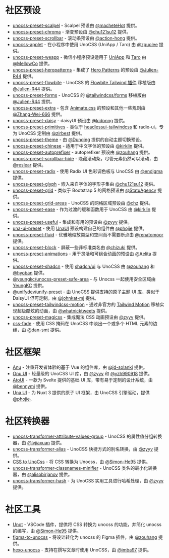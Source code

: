# 社区预设

- [unocss-preset-scalpel](https://github.com/macheteHot/unocss-preset-scalpel) - Scalpel 预设由 [@macheteHot](https://github.com/macheteHot/) 提供。
- [unocss-preset-chroma](https://github.com/chu121su12/unocss-preset-chroma) - 渐变预设由 [@chu121su12](https://github.com/chu121su12) 提供。
- [unocss-preset-scrollbar](https://github.com/action-hong/unocss-preset-scrollbar) - 滚动条预设由 [@action-hong](https://github.com/action-hong) 提供。
- [unocss-applet](https://github.com/unocss-applet/unocss-applet) - 在小程序中使用 UnoCSS (UniApp / Taro) 由 [@zguolee](https://github.com/zguolee) 提供。
- [unocss-preset-weapp](https://github.com/MellowCo/unocss-preset-weapp) - 微信小程序预设适用于 [UniApp](https://uniapp.dcloud.io) 和 [Taro](https://taro-docs.jd.com/taro/docs) 由 [@MellowCo](https://github.com/MellowCo) 提供。
- [unocss-preset-heropatterns](https://github.com/Julien-R44/unocss-preset-heropatterns) - 集成了 [Hero Patterns](https://heropatterns.com/) 的预设由 [@Julien-R44](https://github.com/Julien-R44) 提供。
- [unocss-preset-flowbite](https://github.com/Julien-R44/unocss-preset-flowbite) - UnoCSS 的 [Flowbite Tailwind 插件](https://github.com/themesberg/flowbite) 移植版由 [@Julien-R44](https://github.com/Julien-R44) 提供。
- [unocss-preset-forms](https://github.com/Julien-R44/unocss-preset-forms) - UnoCSS 的 [@tailwindcss/forms](https://github.com/tailwindlabs/tailwindcss-forms) 移植版由 [@Julien-R44](https://github.com/Julien-R44) 提供。
- [unocss-preset-extra](https://github.com/MoomFE/unocss-preset-extra) - 包含 [Animate.css](https://animate.style) 的预设和其他一些规则由 [@Zhang-Wei-666](https://github.com/Zhang-Wei-666) 提供。
- [unocss-preset-daisy](https://github.com/kidonng/unocss-preset-daisy) - daisyUI 预设由 [@kidonng](https://github.com/kidonng) 提供。
- [unocss-preset-primitives](https://github.com/zirbest/unocss-preset-primitives) - 类似于 [headlessui-tailwindcss](https://github.com/tailwindlabs/headlessui/tree/main/packages/%40headlessui-tailwindcss) 和 radix-ui，专为 UnoCSS 定制由 [@zirbest](https://github.com/zirbest) 提供。
- [unocss-preset-theme](https://github.com/Dunqing/unocss-preset-theme) - 由 [@Dunqing](https://github.com/Dunqing) 提供的自动主题切换预设。
- [unocss-preset-chinese](https://github.com/kirklin/unocss-preset-chinese) - 适用于中文字体的预设由 [@kirklin](https://github.com/kirklin) 提供。
- [unocss-preset-autoprefixer](https://github.com/zouhangwithsweet/unocss-preset-autoprefixer) - autoprefixer 预设由 [@zouhang](https://github.com/zouhangwithsweet) 提供。
- [unocss-preset-scrollbar-hide](https://github.com/reslear/unocss-preset-scrollbar-hide) - 隐藏滚动条，尽管元素仍然可以滚动，由 [@reslear](https://github.com/reslear) 提供。
- [unocss-preset-radix](https://github.com/endigma/unocss-preset-radix) - 使用 Radix UI 色彩调色板与 UnoCSS 由 [@endigma](https://github.com/endigma) 提供。
- [unocss-preset-glyph](https://github.com/chu121su12/unocss-preset-glyph) - 嵌入来自字体的字形子集由 [@chu121su12](https://github.com/chu121su12) 提供。
- [unocss-preset-grid](https://github.com/StatuAgency/unocss-preset-grid) - 类似于 Bootstrap 5 的网格预设由 [@StatuAgency](https://github.com/StatuAgency) 提供。
- [unocss-preset-grid-areas](https://github.com/chz/unocss-preset-grid-areas) - UnoCSS 的网格区域预设由 [@chz](https://github.com/chz) 提供。
- [unocss-preset-ease](https://github.com/kirklin/unocss-preset-ease) - 作为过渡的缓和函数用于 UnoCSS 由 [@kirklin](https://github.com/kirklin) 提供。
- [unocss-preset-useful](https://github.com/unpreset/unocss-preset-useful) - 集成和有用的预设由 [@zyyv](https://github.com/zyyv) 提供。
- [una-ui-preset](https://unaui.com/getting-started/installation#presets-mode) - 使用 [UnaUI](https://unaui.com/) 预设构建自己的组件由 [@phojie](https://github.com/phojie) 提供。
- [unocss-preset-fluid](https://renatomoor.github.io/unocss-preset-fluid/) - 优雅地缩放类型和空间而不需要断点由 [@renatomoor](https://github.com/renatomoor) 提供。
- [unocss-preset-block](https://github.com/unpreset/unocss-preset-block) - 屏蔽一些非标准类名由 [@chizuki](https://github.com/chizukicn) 提供。
- [unocss-preset-animations](https://unocss-preset-animations.aelita.me/) - 用于灵活和可组合动画的预设由 [@Aelita](https://github.com/xsjcTony) 提供。
- [unocss-preset-shadcn](https://github.com/hyoban/unocss-preset-shadcn#readme) - 使用 [shadcn/ui](https://ui.shadcn.com) 与 UnoCSS 由 [@zouhang](https://github.com/zouhangwithsweet) 和 [@hyoban](https://github.com/hyoban) 提供。
- [@yeungkc/unocss-preset-safe-area](https://github.com/YeungKC/unocss-preset-safe-area) - 与 Unocss 一起使用安全区域由 [YeungKC](https://github.com/YeungKC) 提供。
- [@unifydev/unify-preset](https://github.com/unify-ui-dev/unify-preset/blob/main/README.md) - 由 UnoCSS 提供支持的原子主题 UI 库，类似于 DaisyUI 但可定制。由 [@johnkat-mj](https://github.com/Johnkat-Mj) 提供。
- [unocss-preset-tailwindcss-motion](https://github.com/whatnickcodes/unocss-preset-tailwindcss-motion) - 通过非官方的 [Tailwind Motion](https://rombo.co/tailwind) 移植实现超级酷炫的动画，由 [@whatnicktweets](https://x.com/whatnicktweets) 提供。
- [unocss-preset-magicss](https://github.com/unpreset/unocss-preset-magicss) - 集成魔法 CSS 动画预设由 [@zyyv](https://github.com/zyyv) 提供。
- [css-fade](https://www.npmjs.com/package/css-fade) - 使用 CSS 掩码在 UnoCSS 中淡出一个或多个 HTML 元素的边缘，由 [@dan-smt](https://github.com/dan-smt) 提供。

# 社区框架

- [Anu](https://github.com/jd-solanki/anu) - 注重开发者体验的基于 Vue 的组件库，由 [@jd-solanki](https://github.com/jd-solanki) 提供。
- [Onu UI](https://github.com/onu-ui/onu-ui) - 轻量级的 UnoCSS UI 库，由 [@zyyv](https://github.com/zyyv) 和 [@yzh990918](https://github.com/yzh990918) 提供。
- [AtoUI](https://github.com/bennymi/ato-ui) - 一款为 Svelte 提供的基础 UI 库，带有易于定制的设计系统，由 [@bennymi](https://github.com/bennymi) 提供。
- [Una UI](https://unaui.com/) - 为 Nuxt 3 提供的原子 UI 框架，由 UnoCSS 引擎驱动，提供 [@phojie](https://github.com/phojie)。

# 社区转换器

- [unocss-transformer-attribute-values-group](https://github.com/lvjiaxuan/unocss-transformer-attribute-values-group) - UnoCSS 的属性值分组转换器，由 [@lvjiaxuan](https://github.com/lvjiaxuan) 提供。
- [unocss-transformer-alias](https://github.com/zyyv/unocss-transformer-alias) - UnoCSS 快捷方式的别名转换，由 [@zyyv](https://github.com/zyyv) 提供。
- [CSS to UnoCss](https://github.com/Simon-He95/transformToUnoCSS) - 将 CSS 转换为 Unocss，由 [@Simon-He95](https://github.com/Simon-He95) 提供。
- [unocss-transformer-classnames-minifier](https://github.com/alisobirjanov/unocss-transformer-classnames-minifier) - UnoCSS 类名的最小化转换器，由 [@alisobirjanov](https://github.com/alisobirjanov) 提供。
- [unocss-transformer-hash](https://github.com/unpreset/unocss-transformer-hash) - 为 UnoCSS 实用工具进行哈希处理，由 [@zyyv](https://github.com/zyyv) 提供。

# 社区工具

- [Unot](https://github.com/Simon-He95/unot) - VSCode 插件，提供将 CSS 转换为 unocss 的功能，并简化 unocss 的编写，由 [@Simon-He95](https://github.com/Simon-He95) 提供。
- [figma-to-unocss](https://github.com/zouhangwithsweet/figma-to-unocss) - 将设计转化为 unocss 的 Figma 插件，由 [@zouhang](https://github.com/zouhangwithsweet) 提供。
- [hexo-unocss](https://github.com/imba97/hexo-unocss) - 支持在撰写文章时使用 UnoCSS，由 [@imba97](https://github.com/imba97) 提供。
